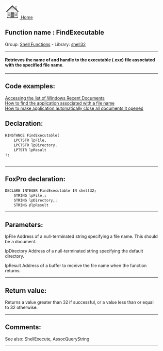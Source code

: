 [<img src="../../images/home.png"> Home ](https://github.com/VFPX/Win32API)  

## Function name : FindExecutable
Group: [Shell Functions](../../functions_group.md#Shell_Functions)  -  Library: [shell32](../../libraries.md#shell32)  
***  


#### Retrieves the name of and handle to the executable (.exe) file associated with the specified file name.
***  


## Code examples:
[Accessing the list of Windows Recent Documents](../../samples/sample_094.md)  
[How to find the application associated with a file name](../../samples/sample_138.md)  
[How to make application automatically close all documents it opened](../../samples/sample_491.md)  

## Declaration:
```foxpro  
HINSTANCE FindExecutable(
    LPCTSTR lpFile,
    LPCTSTR lpDirectory,
    LPTSTR lpResult
);
  
```  
***  


## FoxPro declaration:
```foxpro  
DECLARE INTEGER FindExecutable IN shell32;
	STRING lpFile,;
	STRING lpDirectory,;
	STRING @lpResult  
```  
***  


## Parameters:
lpFile 
Address of a null-terminated string specifying a file name. This should be a document. 

lpDirectory 
Address of a null-terminated string specifying the default directory. 

lpResult 
Address of a buffer to receive the file name when the function returns.  
***  


## Return value:
Returns a value greater than 32 if successful, or a value less than or equal to 32 otherwise.  
***  


## Comments:
See also: ShellExecute, AssocQueryString   
  
***  

